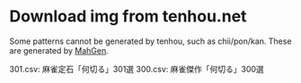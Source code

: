 Download img from tenhou.net
===

Some patterns cannot be generated by tenhou, such as chii/pon/kan. These are generated by [MahGen](https://github.com/eric200203/mahgen).

301.csv: 麻雀定石「何切る」301選
300.csv: 麻雀傑作「何切る」300選
